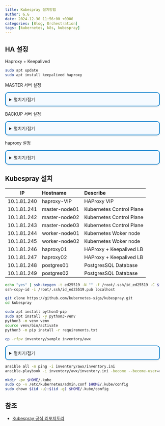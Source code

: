 ```yaml
---
title: Kubespray 설치방법
author: G.G
date: 2024-12-30 11:56:00 +0900
categories: [Blog, Orchestration]
tags: [kubernetes, k8s, kubespray]
---
```


## HA 설정

Haproxy + Keepalived

```bash
sudo apt update
sudo apt install keepalived haproxy
```

MASTER 서버 설정

<details markdown="block" style="margin: 1em 0; padding: 0.8em; border: 2px solid #007acc; border-radius: 10px; background-color: #f5faff; box-shadow: 0 2px 5px rgba(0, 0, 0, 0.1);">
  <summary>
    펼치기/접기
  </summary>

```bash
cat <<EOF > /etc/keepalived/keepalived.conf
! Configuration File for keepalived
  
global_defs {
    notification_email {
        idc@infra.com               # 알림 이메일을 받을 주소
    }

    notification_email_from no-reply@infra.com

    smtp_server 127.0.0.1           # SMTP 서버 주소
    smtp_connect_timeout 60         # SMTP 서버 연결 타임아웃

    router_id LVS_MAIN              # 라우터 ID (서버 식별용)
    
    vrrp_skip_check_adv_addr        # Advertisement Address 검사 비활성화
    vrrp_garp_interval 0.000001     # GARP 패킷 비활성화 (IPv4)
    vrrp_gna_interval 0.000001      # GNA 패킷 비활성화 (IPv6)
    
    script_user root
    enable_script_security          # 스크립트 보안 활성화
}

vrrp_script chk_haproxy {
    script "/usr/bin/killall -0 haproxy"
    interval 2
    weight 2
}

# Internal VRRP 인스턴스
vrrp_instance K8s-VIP {
    state MASTER                    # MASTER/BACKUP 중 선택 (주 서버에서는 MASTER)
    interface eth0                  # VIP를 할당할 네트워크 인터페이스
    virtual_router_id 240           # VRRP 그룹 ID (범위: 1 ~255, 같은 그룹에서는 동일해야 함)
    priority 101                    # 우선순위 (숫자가 높을수록 우선)
    smtp_alert                      # VRRP 인스턴스 상태 변화 시 이메일로 알림 전송
    advert_int 1                    # VRRP 신호 간격 (초 단위)


    authentication {
        auth_type PASS
        auth_pass 1234              # VRRP 인증 비밀번호
    }

    unicast_src_ip 10.1.81.246      # 현재 노드의 소스 IP
    unicast_peer {
        10.1.81.247                 # 다른 Keepalived 인스턴스의 IP 주소
    }

    virtual_ipaddress {
        10.1.81.240/32              # VIP 설정
    }

    track_script {
        chk_haproxy                 #  스크립트를 실행하여 HAProxy 상태를 확인
    }
}
EOF
```

</details>

BACKUP 서버 설정

<details markdown="block" style="margin: 1em 0; padding: 0.8em; border: 2px solid #007acc; border-radius: 10px; background-color: #f5faff; box-shadow: 0 2px 5px rgba(0, 0, 0, 0.1);">
  <summary>
    펼치기/접기
  </summary>

```bash
cat <<EOF > /etc/keepalived/keepalived.conf
! Configuration File for keepalived
  
global_defs {
    notification_email {
        idc@infra.com               # 알림 이메일을 받을 주소
    }

    notification_email_from no-reply@infra.com

    smtp_server 127.0.0.1           # SMTP 서버 주소
    smtp_connect_timeout 60         # SMTP 서버 연결 타임아웃

    router_id LVS_MAIN              # 라우터 ID (서버 식별용)
    
    vrrp_skip_check_adv_addr        # Advertisement Address 검사 비활성화
    vrrp_garp_interval 0.000001     # GARP 패킷 비활성화 (IPv4)
    vrrp_gna_interval 0.000001      # GNA 패킷 비활성화 (IPv6)
    
    script_user root
    enable_script_security          # 스크립트 보안 활성화
}

vrrp_script chk_haproxy {
    script "/usr/bin/killall -0 haproxy"
    interval 2
    weight 2
}

# Internal VRRP 인스턴스
vrrp_instance K8s-VIP {
    state BACKUP                    # MASTER/BACKUP 중 선택 (주 서버에서는 MASTER)
    interface eth0                  # VIP를 할당할 네트워크 인터페이스
    virtual_router_id 240           # VRRP 그룹 ID (범위: 1 ~255, 같은 그룹에서는 동일해야 함)
    priority 100                    # 우선순위 (숫자가 높을수록 우선)
    smtp_alert                      # VRRP 인스턴스 상태 변화 시 이메일로 알림 전송
    advert_int 1                    # VRRP 신호 간격 (초 단위)


    authentication {
        auth_type PASS
        auth_pass 1234              # VRRP 인증 비밀번호
    }

    unicast_src_ip 10.1.81.246      # 현재 노드의 소스 IP
    unicast_peer {
        10.1.81.247                 # 다른 Keepalived 인스턴스의 IP 주소
    }

    virtual_ipaddress {
        10.1.81.240/32              # VIP 설정
    }

    track_script {
        chk_haproxy                 #  스크립트를 실행하여 HAProxy 상태를 확인
    }
}
EOF
```

</details>

haproxy 설정

<details markdown="block" style="margin: 1em 0; padding: 0.8em; border: 2px solid #007acc; border-radius: 10px; background-color: #f5faff; box-shadow: 0 2px 5px rgba(0, 0, 0, 0.1);">
  <summary>
    펼치기/접기
  </summary>

```bash
cat <<'EOF' > /etc/haproxy/haproxy.cfg
#--------------------------------------------------------------------#
# Haproxy settings                                                   #
#--------------------------------------------------------------------#

#--------------------------------------------------------------------#
# Global settings                                                    #
#--------------------------------------------------------------------#
global
	log /dev/log	local0
	log /dev/log	local1 notice
	chroot /var/lib/haproxy
	stats socket /run/haproxy/admin.sock mode 660 level admin expose-fd listeners
	stats timeout 30s
	user haproxy
	group haproxy
	daemon

	# Default SSL material locations
	ca-base /etc/ssl/certs
	crt-base /etc/ssl/private

	# See: https://ssl-config.mozilla.org/#server=haproxy&server-version=2.0.3&config=intermediate
        ssl-default-bind-ciphers ECDHE-ECDSA-AES128-GCM-SHA256:ECDHE-RSA-AES128-GCM-SHA256:ECDHE-ECDSA-AES256-GCM-SHA384:ECDHE-RSA-AES256-GCM-SHA384:ECDHE-ECDSA-CHACHA20-POLY1305:ECDHE-RSA-CHACHA20-POLY1305:DHE-RSA-AES128-GCM-SHA256:DHE-RSA-AES256-GCM-SHA384
        ssl-default-bind-ciphersuites TLS_AES_128_GCM_SHA256:TLS_AES_256_GCM_SHA384:TLS_CHACHA20_POLY1305_SHA256
        ssl-default-bind-options ssl-min-ver TLSv1.2 no-tls-tickets

#--------------------------------------------------------------------#
# Default Configuration                                              #
#--------------------------------------------------------------------#
defaults
        balance source
	log	global
#	mode	http
	option	httplog
	option	dontlognull
        timeout connect 5s
        timeout client  5m
        timeout server  30m
        timeout tunnel  24d

#--------------------------------------------------------------------#
# Frontend Configuration                                             #
#--------------------------------------------------------------------#
frontend tcp_api
        mode    tcp
        bind    *:6443
#        bind    *:6443 ssl crt /etc/haproxy/ssl/server.pem alpn h2,http/1.1
        option  tcplog

        # Access Control List
        tcp-request connection accept if { src 127.0.0.1 }
        tcp-request connection accept if { src 10.1.81.0/24 }
        tcp-request connection reject

        # Backend Access Control List
        use_backend tcp_k8s_api

#--------------------------------------------------------------------#
# BackEnd Platform Configuration                                     #
#--------------------------------------------------------------------#
backend tcp_k8s_api
        mode    tcp
        balance source
        option log-health-checks
        default-server inter 5s downinter 5s fastinter 1s rise 2 fall 3 slowstart 60s maxconn 250 maxqueue 256 weight 100

        server control-node01 10.1.81.241:6443 check
        server control-node02 10.1.81.242:6443 check
        server control-node03 10.1.81.243:6443 check

#--------------------------------------------------------------------#
# HAProxy Monitoring Configuration                                   #
#--------------------------------------------------------------------#
listen stats
	mode	http
        bind :32000
        stats enable
        stats realm Kubernetes Haproxy       # 브라우저 타이틀
        stats uri /                          # stat 를 제공할 URI
        # 접근 제한 설정
        http-request deny if !{ src 127.0.0.1 } !{ src 10.1.81.0/24 }
        # 사용자 인증 ACL 설정
        acl Auth http_auth(crdentials)
        http-request auth if !Auth

# 사용자 목록
userlist crdentials
        user k8s_mon password $5$Ku7NZ.d3iw6zGckc$hHJ0RV.rjwhKDjhpdzAaJcZeOsFphxynEfguUK9OG99
EOF
```

</details>

## Kubespray 설치

| IP           | Hostname        | Describe                 |
|:------------:|:----------------|:-------------------------|
| 10.1.81.240  | haproxy-VIP     | HAProxy VIP              |
| 10.1.81.241  | master-node01   | Kubernetes Control Plane |
| 10.1.81.242  | master-node02   | Kubernetes Control Plane |
| 10.1.81.243  | master-node03   | Kubernetes Control Plane |
| 10.1.81.244  | worker-node01   | Kubernetes Woker node    |
| 10.1.81.245  | worker-node02   | Kubernetes Woker node    |
| 10.1.81.246  | haproxy01       | HAProxy + Keepalived LB  |
| 10.1.81.247  | haproxy02       | HAProxy + Keepalived LB  |
| 10.1.81.248  | postgres01      | PostgresSQL Database     |
| 10.1.81.249  | postgres02      | PostgresSQL Database     |

```bash
echo "yes" | ssh-keygen -t ed25519 -N "" -f /root/.ssh/id_ed25519 -C $(hostname -s)
ssh-copy-id -i /root/.ssh/id_ed25519.pub localhost
```

```bash
git clone https://github.com/kubernetes-sigs/kubespray.git
cd kubespray
```

```bash
sudo apt install python3-pip
sudo apt install -y python3-venv
python3 -m venv venv
source venv/bin/activate
python3 -m pip install -r requirements.txt
```

```bash
cp -rfpv inventory/sample inventory/awx
```

<details markdown="block" style="margin: 1em 0; padding: 0.8em; border: 2px solid #007acc; border-radius: 10px; background-color: #f5faff; box-shadow: 0 2px 5px rgba(0, 0, 0, 0.1);">
  <summary>
    펼치기/접기
  </summary>

```bash
# This inventory describe a HA typology with stacked etcd (== same nodes as control plane)
# and 3 worker nodes
# See https://docs.ansible.com/ansible/latest/inventory_guide/intro_inventory.html
# for tips on building your # inventory

# Configure 'ip' variable to bind kubernetes services on a different ip than the default iface
# We should set etcd_member_name for etcd cluster. The node that are not etcd members do not need to set the value,
# or can set the empty string value.
[all]
control-node01 ansible_host=10.1.81.241 ip=10.1.81.241 etcd_member_name=etcd1
control-node02 ansible_host=10.1.81.242 ip=10.1.81.242 etcd_member_name=etcd2
control-node03 ansible_host=10.1.81.243 ip=10.1.81.243 etcd_member_name=etcd3
worker-node01  ansible_host=10.1.81.244 ip=10.1.81.244
worker-node02  ansible_host=10.1.81.245 ip=10.1.81.245

[kube_control_plane]
control-node01
control-node02
control-node03

[etcd]
control-node01
control-node02
control-node03

[kube_node]
worker-node01
worker-node02

[calico-rr]

[k8s_cluster:children]
kube_control_plane
kube_node
calico-rr
```

</details>

```bash
ansible all -m ping -i inventory/awx/inventory.ini
ansible-playbook -i inventory/awx/inventory.ini -become --become-user=root cluster.yml
```

```bash
mkdir -pv $HOME/.kube
sudo cp -v /etc/kubernetes/admin.conf $HOME/.kube/config
sudo chown $(id -u):$(id -g) $HOME/.kube/config
```

## 참조
- [Kubespray 공식 리포지토리](https://github.com/kubernetes-sigs/kubespray)
